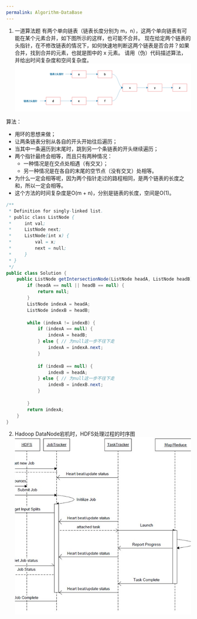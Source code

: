 ```yaml
---
permalink: Algorithm-DataBase
---
```


1. 一道算法题
有两个单向链表（链表长度分别为 m，n），这两个单向链表有可能在某个元素合并，如下图所示的这样，也可能不合并。
现在给定两个链表的头指针，在不修改链表的情况下，如何快速地判断这两个链表是否合并？如果合并，找到合并的元素，也就是图中的 x 元素。
请用（伪）代码描述算法，并给出时间复杂度和空间复杂度。
![](/assets/img/blogs/2020-07-25/IntersectionLinkedList.png)

算法：
* 用环的思想来做；
* 让两条链表分别从各自的开头开始往后遍历；
* 当其中一条遍历到末尾时，跳到另一个条链表的开头继续遍历；
* 两个指针最终会相等，而且只有两种情况：
    * 一种情况是在交点处相遇（有交叉）；
    * 另一种情况是在各自的末尾的空节点（没有交叉）处相等。
* 为什么一定会相等呢，因为两个指针走过的路程相同，是两个链表的长度之和，所以一定会相等。
* 这个方法的时间复杂度是O(m + n)，分别是链表的长度，空间是O(1)。

```java
/**
 * Definition for singly-linked list.
 * public class ListNode {
 *     int val;
 *     ListNode next;
 *     ListNode(int x) {
 *         val = x;
 *         next = null;
 *     }
 * }
 */
public class Solution {
    public ListNode getIntersectionNode(ListNode headA, ListNode headB) {
        if (headA == null || headB == null) {
            return null;
        }
        ListNode indexA = headA;
        ListNode indexB = headB;
        
        while (indexA != indexB) {
            if (indexA == null) {
                indexA = headB;
            } else { // 为null这一步不往下走
                indexA = indexA.next;
            }
            
            if (indexB == null) {
                indexB = headA;
            } else { // 为null这一步不往下走
                indexB = indexB.next;
            }
            
        }
        return indexA;
    }
}
```


2. Hadoop DataNode宕机时，HDFS处理过程的时序图
![](/assets/img/blogs/2020-07-25/HDFS.jpg)